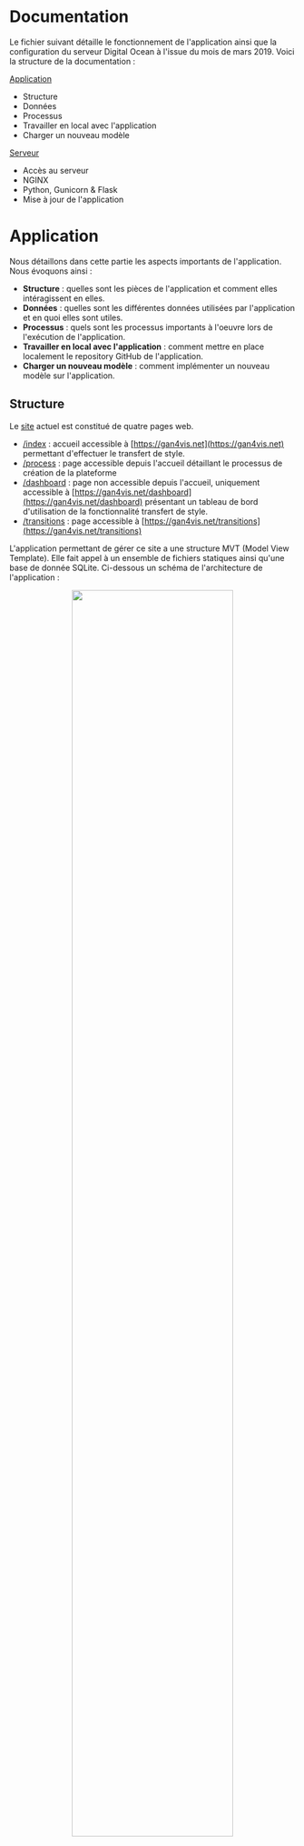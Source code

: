 # Documentation

Le fichier suivant détaille le fonctionnement de l'application ainsi que la configuration du serveur Digital Ocean à l'issue du mois de mars 2019. Voici la structure de la documentation :

[Application](#application)
* Structure
* Données
* Processus
* Travailler en local avec l'application
* Charger un nouveau modèle

[Serveur](#serveur)
* Accès au serveur
* NGINX
* Python, Gunicorn & Flask
* Mise à jour de l'application

# Application

Nous détaillons dans cette partie les aspects importants de l'application. Nous évoquons ainsi :
* **Structure** : quelles sont les pièces de l'application et comment elles intéragissent en elles.
* **Données** : quelles sont les différentes données utilisées par l'application et en quoi elles sont utiles.
* **Processus** : quels sont les processus importants à l'oeuvre lors de l'exécution de l'application.
* **Travailler en local avec l'application** : comment mettre en place localement le repository GitHub de l'application.
* **Charger un nouveau modèle** : comment implémenter un nouveau modèle sur l'application.

## Structure

Le [site](https://gan4vis.net) actuel est constitué de quatre pages web.

* [/index](https://gan4vis.net/index) : accueil accessible à [https://gan4vis.net](https://gan4vis.net) permettant d'effectuer le transfert de style.
* [/process](https://gan4vis.net/process) : page accessible depuis l'accueil détaillant le processus de création de la plateforme
* [/dashboard](https://gan4vis.net/dashboard) : page non accessible depuis l'accueil, uniquement accessible à [https://gan4vis.net/dashboard](https://gan4vis.net/dashboard) présentant un tableau de bord d'utilisation de la fonctionnalité transfert de style.
* [/transitions](https://gan4vis.net/transitions) : page accessible à [https://gan4vis.net/transitions](https://gan4vis.net/transitions)

L'application permettant de gérer ce site a une structure MVT (Model View Template). Elle fait appel à un ensemble de fichiers statiques ainsi qu'une base de donnée SQLite. Ci-dessous un schéma de l'architecture de l'application :

<p align="center">
<img src="server/app/static/utilitaries_images/structure.png" width="75%">
</p>

Sur le schéma précédent, les Templates sont en bleu. En blanc se trouvent les Views (routes.py) et les Models (models.py). Un fichier python appelé neural_style.py permet le chargement et l'application des modèles de transfert de style utilisés.

## Données

Les données manipulées par l'application sont de trois formes, modèles, images et base SQLite

### Modèles

Les modèles sont des fichiers `.pth` stockés dans le dossier `gan4vis/server/app/gan/saved_models`. Nous pouvons générer les modèles pour l'application de transfert de style comme pour celle de transitions. Pour entrainer un modèle de transfert de style il suffit de suivre la procédure expliquée sur page de [fast-neural-style](https://github.com/pytorch/examples/tree/master/fast_neural_style "GitHub de fast-neural-style") qui est l'implémentation en pytorch que nous avons utilisée.

### Images

Les images stockées sur le serveur correspondent aux images générées lors de chaque transfer de style ainsi que les images utiles dans les affichages divers. Toutes les images se trouve dans les sous dossiers de `gan4vis/server/app/static`.

### Base SQLite

Nous avons opté pour une base SQLite pour enregistrer les configurations des transferts de style réalisés. Cette base correspond au fichier `gan4vis/server/app.db`. Elle est constituée de deux tables, `transfer` et `transition`. Nous avons fait le choix d'utiliser [SQLAlchemy](https://www.sqlalchemy.org/) pour travailler avec la base dans notre application. La structure de la base est reliée au fichier "models.py". Celui-ci definit deux classes appelées "Transfer" et "Transition" qui correspondent aux deux tables de même noms.

#### Table `transfer`

Les colonnes de cette table correspondent aux aspects des transferts de style dont nous souhaitons garder la trace. Ci-dessous un exemple d'entrée de la table.

<p align="center">
<img src="server/app/static/utilitaries_images/database.png" width="100%">
</p>

* **token** : identifiant unique généré automatiquement correspondant à un transfert de style. Cet identifiant permet de nommer l'image et est intégré à l'URL afin de pouvoir partager et recharger un transfert de style. Ce point sera détaillé plus bas. Bien que la génération du token soit basée sur la même méthode que pour l'autre table (Universally Unique IDentifier, UUID) la probabilité de collision de la méthode est tellement faible que l'on peut considérer que chaque token est unique.
* **date** : date du transfert de style.
* **model** : modèle utilisé
* **distribution** : distribution utilisée
* **datapoints** : valeurs des points utilisés dans le graphique, reliés par des "_"
* **grid** : type de grille utilisé
* **orientation** : orientation de la figure
* **ratio** : niveau de zoom décidé par l'utilisateur

#### Table `transition`

Les colonnes de cette table permettent également de garder une trace de toutes les transitions générées afin de pouvoir faciliter la reproduction de résultat (attention cependant, il ne sera pas possible de réitérer exactement deux fois la même transition à partir d'un même graphe car le module fait appel en grande partie à de l'aléatoire non <em>seedé</em>.Ci-dessous un exemple d'une ligne de la table.


<p align="center">
<img src="server/app/static/utilitaries_images/database_transition.png" width="100%">
</p>

* **token** : Identifiant unique généré automatiquement associé à une transition. Cet identifiant permet de nommer l'image et est intégré à l'URL afin de pouvoir partager et recherger un transfert de style. Bien que la génération du token soit basée sur la même méthode que pour l'autre table (Universally Unique IDentifier, UUID) la probabilité de collision de la méthode est tellement faible que l'on peut considérer que chaque token est unique.
* **date** : date de génération de la transition
* **sketch** : chaîne de caractères donnant le nom de l'image du sketch sauvegardé dans le répertoire `static/output_images/`
* **begin_img** : nom de l'image servant de point de départ à la transition (dans le répertoire `static/utilitaries_images/`)
* **end_img** : nom de l'image servant de point d'arrivé à la transition (dans le répertoire `static/utilitaries_images`)

**Attention** Tout changement dans le fichier "models.py" doit être effectué avec précaution. Tout changement doit être suivi d'une migration avec les étapes suivantes

```console
$ flask db migrate
$ flask db upgrade
```

Des modifications importantes pourront nécessiter une adaptation des données précédentes et donc une intervention sur la base. Nous renvoyons vers le [tutoriel Flask de Miguel Grinberg](https://blog.miguelgrinberg.com/post/the-flask-mega-tutorial-part-iv-database) pour voir comment accéder et modifier la base de données depuis la ligne de commande.

## Processus

Nous allons à présent détailler le processus à l'oeuvre lors de l'utilisation de chacune des pages web. Nous détaillerons plus particulièrement les opérations liées au transfert de style et à la transition.

### Transfert et transition

<p align="center">
<img src="server/app/static/utilitaries_images/structure_process.png" width="75%">
</p>

<table>
  <tr>
    <td></td>
    <td>Transfert</td>
    <td>Transition</td>
  </tr>
  <tr>
    <td>1</td>
    <td colspan="2">L'utilisateur se connecte à l'interface de transfert ou de transition.</td>
  </tr>
  <tr>
    <td>2</td>
    <td colspan="2">L'interface est générée par aggrégation de l'information venant du serveur et un ensemble de fichiers (html, js, css et images). L'utilisateur peut alors paramètrer le transfert de style ou la transition.</td>
  </tr>
  <tr>
    <td>3</td>
    <td colspan="2">L'utilisateur clique sur le bouton d'application du transfert de style ou de la transition. Une requête AJAX part alors du serveur contenant les paramètres de l'opération ainsi qu'une chaîne de caractères correspondant à l'image d'entrée.</td>
  </tr>
  <tr>
    <td>4</td>
    <td>Une fonction "treatment" présente dans le fichier "routes.py" est alors en charge du transfert de style, un token est défini correspondant à l'opération. La fonction appelle une fonction présente dans "gan/neural_style.py" qui sauvegarde l'image de sortie en la nommant à l'aide du token.
    <td>Une fonction "treatment_transitions" présente dans le fichier "routes.py" est alors en charge du transfert de style, un token est défini correspondant à l'opération. La fonction appelle une fonction présente dans "gan/transition.py" qui sauvegarde l'image de sortie en la nommant à l'aide du token.</td>
  </tr>
  <tr>
    <td>5</td>
    <td>Les paramètres d'entrée et de sortie du transfert sont sauvegardés dans la base de données grâce au fichier "models.py" en utilisant le token défini précédemment.</td>
    <td>Sont sauvegardés dans la base de données (dans une table à part), l'image du tracé de l'utilisateur, le nom de l'image d'arrivée, le nom de l'image de sortie et le chemin vers le GIF généré.</td>
  </tr>
  <tr>
    <td>6</td>
    <td colspan="2">Le token de l'opération est envoyé sur le client. Son arrivée sur le client permet une mise à jour de l'URL par jQuery et une mise à jour de l'image de sortie par requête GET de l'image correspondant à l'identifiant au serveur.</td>
  </tr>
</table>

### Dashboard

Un système de dashboard a été mis en place afin de rendre compte de l'utilisation de la partie transfer de style ouverte au public. Une simple route appelée "dashboard" a été créée. Elle parcourt la base de données afin d'envoyer au client les données d'utilisation. Le client les exploite ensuite à l'aide de D3.js (version 5) afin de créer les graphiques.

### Partage d'URL

Nous avons souhaité pourvoir partager notre application de transfert de style par URL. Le but étant qu'après avoir généré un transfert, l'utilisateur puisse le partager à quelqu'un qui rechargerait la page à son tour avec toutes les données d'entrée et sortie de l'image initiale. La route "index" est le coeur du processus qui permet cela

```python
@app.route('/index', methods=['GET', 'POST'])
def index():
    token = request.args.get('token')
    app.logger.info("index token={}".format(token))
    dict_transfer = {"token":"placeholder","model":"mosaic.pth","distribution":"random","datapoints":"","grid":"vertical","orientation":"up","ratio":2} # Start ratio at 2 to be able to activate both zooms on page load
    if token:
        transfer = Transfer.query.filter_by(token=token).first()
        dict_transfer = {"token":transfer.token,"model":transfer.model,"distribution":transfer.distribution,"datapoints":transfer.datapoints,"grid":transfer.grid,"orientation":transfer.orientation,"ratio":transfer.ratio}
    return render_template('index.html', title='GAN4VIS', dict_transfer=dict_transfer)
```

Cette route est la fonction déclenchée sur le serveur à chaque fois qu'un utilisateur se rend sur l'URL https://gan4vis.net/index. Bien qu'aucun argument ne soit présent dans la route `()`, la fonction reçoit en réalité systématiquement une information du client. En effet, la ligne : `token = request.args.get('token')` va rechercher une information de l'URL du client du type "y a-t-il un argument "token" dans l'URL ?". Ainsi :

* https://gan4vis.net/index : token = None
* https://gan4vis.net/index?token=558af5eb-db76-4f7f-b500-536d123f3b30 : token = 558af5eb-db76-4f7f-b500-536d123f3b30

Par la suite, un dictionaire est initialisé dans la route en fonction de la présence d'information sur le token. Si le token est spécifié, une configuration lui correspondant sera cherchée dans la base de donnée. Sinon une configuration par défaut sera utilisée. Enfin, les codes html et javascript utilisés sur le client on été adaptés afin de fonctionner dans les deux cas.

## Travailler en local avec l'application

Pour travailler en local avec l'application, il suffit de cloner le respository sur votre machine.

```console
$ git clone https://github.com/AmigoCap/gan4vis.git
```
Avant de lancer l'application trois points doivent être configurés. En effet, la base de données SQLite et les fichiers de logs doivent être configurés.

Tout d'abord installer les requirements nécessaires liés au fichiers `gan4vis/server/requirements.txt`.

```console
$ pip install -r requirements.txt
```

Par expérience l'installation de PyTorch peut être délicate. Installer donc PyTorch manuellement. La manière de procéder la plus simple semble encre être d'aller sur [le site de PyTorch](https://pytorch.org/) et de déterminer la commande pip en fonction de la configuration de la machine. La version de PyTorch sans CUDA peut être utilisée.

Configurer ensuite les logs en créant un fichier qui les stockera. Ce dossier se trouve dans `gan4vis/server`.

```console
$ mkdir logs
```

Dans le dossier `gan4vis/server`, configurons la base de données. Entrer les commandes suivantes :

```console
$ flask db init
$ flask db migrate -m "Database Initialization"
$ flask db upgrade
```

## Charger un nouveau modèle

Nous supposons à présent que l'application fonctionne et que vous souhaitez à ajouter un nouveau modèle de transfert de style. Pour cela, vous avez au préalable entrainé un modèle comme expliqué dans la partie Données - Modèles plus haut. À l'issue de l'entraînement vous obtenez un fichier `.pth`. Nous allons voir dans cette partie où ajouter ce fichier et comment le rendre utilisable depuis l'interface.

### 1. Placer les ressources nécessaires dans l'application

Les ressources nécessaires à l'ajout d'un modèle sont :
* Un modèle entraîné au format `.pth`
* Une image de style au format `.jpg`
* Une image d'affichage au format `.jpg`

**Modèle entrainé**

Le fichier `nom_modele.pth` doit être placé dans le dossier `gan4vis/server/app/gan/saved_models`. Dans `nom_modele`, les mots doivent être séparés par des `_`.

**Image de style**

Dans la fonction `treatment()` présente dans `gan4vis/server/app/routes.py` , l'image de style est affectée en image de font lors d'un transfert de style. Nous avons donc besoin de rendre disponible l'image de style. Pour cela sauvegarder l'image de style sous forme `nom_modele.jpg` dans le dossier `gan4vis/server/app/static/style-images`, où `nom_modele` correspond au nom du fichier `.pth` chargé plus haut, sans l'extension.

**Image d'affichage**

Sur l'interface, l'image de style est présentée en choix. Une image d'affichage est pour cela nécessaire. Cette image correspond à une version carré, à qualité réduite de l'image de style. L'image d'affichage doit être placée dans `gan4vis/server/app/static/utilitaries_images` sous la forme `nom_modele.jpg`, où `nom_modele` correspond au nom du fichier `.pth` chargé plus haut, sans l'extension.

### 2. Connecter le serveur au modèle

Le fichier `gan4vis/server/app/gan/neural_style.py` est le fichier chargeant les modèles et réalisant le transfert de style. Au début du script, les modèles sont chargés au démarrage du serveur. C'est là que nous avons besoin d'effectuer une modification. Ajouter au dictionnaire existant une nouvelle clé correspondant au nom du fichier `.pth` avec extension. Y affecter une valeur `None`

```python
# Create dictionary storing the models
models = {"mosaic.pth" : None, "udnie.pth" : None, "map.pth" : None, "pollock.pth" : None, "nom_modele.pth" : None}
```
Les deux étapes précédentes terminées, le serveur est configuré pour faire fonctionner le modèle. Nous pouvons à présent nous occuper de l'interface.

### 3. Rendre le modèle utilisable depuis l'interface

Au niveau de l'interface, la selection d'un modèle se fait par clic de l'utilisateur sur l'image du modèle. Il est donc nécessaire d'assurer que l'image soit bien présente et que les mécanismes associés fonctionnent.

**processing_index.js**

Aucun changement n'est à effectuer sur `processing_index.js`, nous expliquons juste ici comment est géré un modèle sur l'interface. `processing_index.js` gère les intéractions sur la page d'accueil et est en charge de l'envoi de la requête AJAX au serveur. Cette requête contient entre autres le nom du modèle à utiliser. La récupération du modèle utilisé est permise par le morceau de code suivant :

```javascript
var image_click = function(image){
   $('.selected').removeClass('selected'); // removes the previous selected class
   $(image).addClass('selected'); // adds the class to the clicked image
   image_style_selected = document.getElementsByClassName("image_style selected")[0].id
};
```

Les deux premières lignes sont en charge de modifier l'aspect de l'image sélectionnée. La troisième va récupérer l'identifiant de l'image sélectionnée. C'est cet identifiant qui sera envoyé dans la requête AJAX. L'ajout d'un modèle se résume donc à l'ajout du code html dans `index.html` traité par cette dernière ligne.

**index.html**

Le fichier `index.html` permet de gérer l'affichage de la page d'accueil. Le morceau suivant est en charge de l'affichage des modèles. Complèter comme ci-dessous un des blocks affichant un modèle.

```html
<div id="interface_gans" style="width:35%; float: right; height:30%;margin-left:7.5%;margin-right:7.5%">
	<table style="width:100%; table-layout: fixed">
	<tr>
		<td style="width: 25%">
		<img id="mosaic.pth" src="static/utilitaries_images/mosaic.jpg" {% if dict_transfer.model=="mosaic.pth" %} class="image_style selected" {% else %} class="image_style" {% endif %} onclick="image_click(this)" width="80%">
		</td>
		<td style="width: 25%">
		<img id="map.pth" src="static/utilitaries_images/map.jpg" {% if dict_transfer.model=="map.pth" %}class="image_style selected" {% else %} class="image_style" {% endif %} onclick="image_click(this)" width="80%">
	  </td>
		<td style="width: 25%">
		<img id="pollock.pth" src="static/utilitaries_images/pollock.jpg" {% if dict_transfer.model=="pollock.pth" %} class="image_style selected" {% else %} class="image_style" {% endif %} onclick="image_click(this)" width="80%">
		</td>
		<td style="width: 25%">
		<img id="nom_modele.pth" src="static/utilitaries_images/nom_modele.jpg" {% if dict_transfer.model=="nom_modele.pth" %} class="image_style selected" {% else %} class="image_style" {% endif %} onclick="image_click(this)" width="80%">
		</td>
	</tr>
	</table>
</div>
```

Ces étapes terminées le modèle devrait être utilisable depuis l'interface.

# Serveur

À fin mars 2019 le serveur à la configuration suivante :

* 8 GB Memory
* 160 GB Disk
* Ubuntu 18.04.1 x64

Nous détaillons dans cette partie les aspects important de la gestion et de la mise en place du serveur. Nous évoquons ainsi :
* **Accès au serveur** : comment se connecter en SSH et créer de nouveaux utilisateurs ayant des droits administrateurs.
* **NGINX** : comment et configurer le serveur web qui constitue la base de l'application
* **Python, Gunicorn & Flask** : comment configurer Gunicorn et Flask au dessus de NGINX pour finaliser le déploiement de l'application
* **Mise à jour de l'application** : comment mettre à jour l'application au fil de l'évolution du présent repository GitHub.

## Accès au serveur

Les ressources nécessaires à la création d'un utilisateur et à l'administration de ses droits peuvent être trouvées ci-dessous :
* [Initial Server Setup with Ubuntu 18.04](https://www.digitalocean.com/community/tutorials/initial-server-setup-with-ubuntu-18-04)
* [How to Set Up SSH Keys on Ubuntu 18.04](https://www.digitalocean.com/community/tutorials/how-to-set-up-ssh-keys-on-ubuntu-1804)

L'accès au serveur se fait par SSH. Nous déconseillons très fortement d'utiliser la console de l'hébergeur depuis un navigateur car les copier-collers fonctionnent mal et toutes les touches du clavier n'y fonctionnent pas correctement. Depuis une console et avec un accès SSH, il est possible de se connecter en mode root `ssh root@ip-server` ou utilisateur `ssh utilisateur@ip-server`. Nous résumons ci-dessous succintement les étapes nécessaires à la création d'un nouvel utilisateur. Il est conseillé de faire les étapes suivantes en root.

### 0. Activer le firewall

Une configuration du firewall est nécessaire Dans notre cas, elle se résume à :

```console
ufw allow OpenSSH
ufw enable
```

### 1. Créer un nouvel utilisateur

Créons à présent l'utilisateur.

```console
# adduser utilisateur
```

Entrer alors les informations requises ainsi que son mot de passe.

### 2. Donner l'accès root à l'utilisateur

```console
# usermod -aG sudo utilisateur
```

### 3. Configurer le SSH du nouvel utilisateur pour l'accès root

Ouvrir le fichier "~/.ssh/authorized_keys" du root :

```console
# nano ~/.ssh/authorized_keys
```

Puis y ajouter la clé ssh de l'utilisateur. Cette suite d'étape terminée, vérifier que l'utilisateur arrive bien à se connecter en root.

### 4. Configurer le SSH du nouvel utilisateur pour accès utilisateur

La configuration se fait automatiquement sur demande de l'utilisateur. Il lui suffit d'ouvrir une session dans sa console et de rentrer la ligne suivante. Il aura alors à rentrer le mot de passe root.

```console
$ ssh-copy-id utilisateur@ip-server
```

Une fois l'opération terminée, l'utilisateur pourra se connecter normalement au serveur en SSH. Si la commande ssh-copy-id ne fonctionne pas, cela signifie que son système ne la supporte pas, reportez-vous alors à [How to Set Up SSH Keys on Ubuntu 18.04](https://www.digitalocean.com/community/tutorials/how-to-set-up-ssh-keys-on-ubuntu-1804).

## NGINX

Maintenant qu'un utilisateur tout puissant est configuré, nous allons pouvoir créer l'application.

Les ressources utilisées sont disponibles ici :
* [How To Install Nginx on Ubuntu 18.04](https://www.digitalocean.com/community/tutorials/how-to-install-nginx-on-ubuntu-18-04)

[NGINX](https://fr.wikipedia.org/wiki/NGINX) est la première couche sur laquelle est assise l'application. NGINX permet entre autres la gestion des requêtes. Nous détaillons ci-dessous les étapes nécessaires au paramétrage de NGINX sur une machine Ubuntu 18.04.1.

En pré-requis de cette étape, nous considérons que :
*Un utilisateur disposant des droits administrateur connaissant le mot de passe root est configuré et exécute ces étapes.

### 1. Installation

Installer tout dabord la dernière version de NGINX.

```console
$ sudo apt update
$ sudo apt install nginx
```

### 2. Configuration du pare-feu

Autoriser NGINX à gérer les requêtes :

```console
$ sudo ufw allow 'Nginx HTTP'
```

### 3. Vérification

Vérifier que les requêtes avec NGINX sont bien autorisées :

```console
$ sudo ufw status
```

Dans l'état actuel du serveur, les lignes suivantes apparaissent.

```console
To                         Action      From
--                         ------      ----
OpenSSH                    ALLOW       Anywhere                  
Nginx HTTP                 ALLOW       Anywhere                  
OpenSSH (v6)               ALLOW       Anywhere (v6)             
Nginx HTTP (v6)            ALLOW       Anywhere (v6)      
```

Vérifier que tout fonctionne bien :

```console
$ systemctl status nginx
```
La sortie doit montrer l'activation du serveur :

```console
Output
nginx.service - A high performance web server and a reverse proxy server
   Loaded: loaded (/lib/systemd/system/nginx.service; enabled; vendor preset: enabled)
   Active: active (running) since Fri 2018-04-20 16:08:19 UTC; 3 days ago
     Docs: man:nginx(8)
 Main PID: 2369 (nginx)
    Tasks: 2 (limit: 1153)
   CGroup: /system.slice/nginx.service
           ├─2369 nginx: master process /usr/sbin/nginx -g daemon on; master_process on;
           └─2380 nginx: worker process
```

## Python, Gunicorn & Flask

L'ensemble des ressources utilisées se trouvent au lien suivant :
* [How To Serve Flask Applications with Gunicorn and Nginx on Ubuntu 18.04](https://www.digitalocean.com/community/tutorials/how-to-serve-flask-applications-with-gunicorn-and-nginx-on-ubuntu-18-04)

Cette étape permet la configuration des seconde et troisième couches de l'application. La seconde couche consiste en [Gunicorn](https://fr.wikipedia.org/wiki/Gunicorn) qui est un serveur web HTTP WSGI. La troisième couche correspond au serveur Flask.

En pré-requis de cette étape, nous considérons que :
* Un utilisateur disposant des droits administrateur connaissant le mot de passe root est configuré et exécute ces étapes.
* NGINX a été configuré et est actif comme présenté précédemment.

### 1. Installation Python et dépendances

Installons tout d'abord Python et l'ensemble des ressources associées

```console
$ sudo apt update
$ sudo apt install python3-pip python3-dev build-essential libssl-dev libffi-dev python3-setuptools
```

### 2. Création du dossier du serveur

Avant d'aller plus loin, faisons un point sur la structure actuelle des dossiers de la machine. L'entrée de la commande `pwd` doit vous donner l'affichage suivant :

```console
└── home
   └── utilisateur
```

Nous voulons aller vers une structure qui ressemble à ça :

```console
└── home
   └── utilisateur
      └── gan4vis
```

Nous allons donc à présent devoir créer le dossier de l'application. Nous allons simplement effectuer un git clone du directory GitHub. Nous avons tout d'abord à installer Git :

```console
$ sudo apt-get install -y git
```

Créer maintenant un clone du directory GitHub dans le dossier `/home/utilisateur`:

```console
$ git clone https://github.com/AmigoCap/gan4vis.git
```

### 3. Initialiser un environnement virtuel

Comme notre serveur ne se trouve pas directement à la racine du repository GitHub, déplaçons-nous dans le dossier de l'application pour réaliser les étapes suivantes.

```console
$ cd gan4vis/server
```

L'application utilise un certain nombre de modules Python. Nous allons donc créer un environnement virtuel afin de délimiter clairement le périmètre du serveur. Installons tout d'abord la ressource permettant de créer un environnement virtuel.

```console
$ sudo apt install python3-venv
```

Créons ensuite l'environnement virtuel.

```console
$ python3.6 -m venv gan4vis_env
```

Une fois l'environnement créé, nous allons l'activer en le définissant comme source. Cela permettra d'installer les modules nécessaires. À terme, l'application utilisera toujours cet environnement virtuel.

```console
$ source gan4vis_env/bin/activate
```

La commande précédente doit avoir modifié votre console qui commence désormais par : `(gan4vis_env)`.

Commençons à installer les modules. Tout d'abord, installer wheel.

```console
$ pip install wheel
```

Installer ensuite l'ensemble des modules utilisés par l'application. Pour cela utiliser le fichier `gan4vis/server/requirements.txt` :

```console
$ pip install -r requirements.txt
```

Par expérience l'installation de PyTorch peut être délicate. Nous décidons donc d'installer PyTorch manuellement. La manière de procéder la plus simple semble encore être d'aller sur [le site de PyTorch](https://pytorch.org/) et de déterminer la commande pip en fonction de la configuration de la machine. La version de PyTorch sans CUDA peut être utilisée. Dans notre cas :

<p align="center">
<img src="server/app/static/utilitaries_images/configuration_pytorch.png" width="80%">
</p>

Nous installons donc PyTorch de la manière suivante, d'après les informations fournies par le site de PyTorch :

```console
$ pip install https://download.pytorch.org/whl/cpu/torch-1.0.1.post2-cp36-cp36m-linux_x86_64.whl
$ pip install torchvision
```

### 4. Configurer l'application

Nous devons maintenant terminer de configurer l'application. En effet, les modules sont installés mais l'application téléchargée depuis GitHub ne peut tourner. En effet, nous avons fait le choix de ne pas stocker sur GitHub notre base de données ainsi que nos logs. Nous avons donc besoin d'initialiser ces deux points.

Configurer ensuite les logs en créant un fichier qui les stockera. Ce dossier se trouve dans `gan4vis/server`.

```console
$ mkdir logs
```

Dans le dossier `gan4vis/server`, configurons la base de données. Entrer les commandes suivantes :

```console
$ flask db init
$ flask db migrate -m "Database Initialization"
$ flask db upgrade
```

### 5. Configurer Gunicorn et lancer le serveur

Avant d'aller plus loin, nous allons vérifier que toutes les étapes précédentes se sont bien passées en simulant un fonctionnement de l'application. Autoriser tout dabord le pare-feu pour le port 5000 :

```console
$ sudo ufw allow 5000
```

Lancer ensuite une première version du serveur. S'assurer d'être dans le dossier `home/utilisateur/gan4vis/server` et dans l'environnement virutel créé précédemment :

```console
$ gunicorn --bind 0.0.0.0:5000 wsgi:app
```

L'URL doit permettre d'accéder à l'application http://ip-serveur:5000. Si tout fonctionne correctement, vous pouvez sortir de l'environnement virtuel :

```console
$ deactivate
```

Nous allons maintenant configurer l'ensemble des fichiers nécessaires à la fin du déploiement. Créons un premier fichier `server.service`. Pour cela, entrer la commande suivante :

```console
$ sudo nano /etc/systemd/system/server.service
```

Remplir ensuite le fichier avec le contenu suivant en l'adaptant au nom de l'utilisateur :

```console
[Unit]
Description=Gunicorn instance to serve server
After=network.target

[Service]
User=utilisateur
Group=www-data
WorkingDirectory=/home/utilisateur/gan4vis/server
Environment="PATH=/home/utilisateur/gan4vis/server/gan4vis_env/bin"
ExecStart=/home/utilisateur/gan4vis/server/gan4vis_env/bin/gunicorn --workers 3 --bind unix:server.sock -m 007 wsgi:app

[Install]
WantedBy=multi-user.target
```

Entrer ensuite la série de commandes suivante :

```console
$ sudo systemctl start server
$ sudo systemctl enable server
$ sudo systemctl status server
```

La sortie doit alors montrer que le serveur est actif. Le message doit ressembler à celui-ci :

```console
● server.service - Gunicorn instance to serve server
   Loaded: loaded (/etc/systemd/system/server.service; enabled; vendor preset: enabled)
   Active: active (running) since Fri 2019-03-29 14:23:27 UTC; 29s ago
 Main PID: 10564 (gunicorn)
    Tasks: 4 (limit: 1152)
   CGroup: /system.slice/server.service
           ├─10564 /home/guillaume/gan4vis/server/gan4vis_env/bin/python3.6 /home/guillaume/gan4vis/server/gan4vis_env/bi
           ├─10580 /home/guillaume/gan4vis/server/gan4vis_env/bin/python3.6 /home/guillaume/gan4vis/server/gan4vis_env/bi
           ├─10581 /home/guillaume/gan4vis/server/gan4vis_env/bin/python3.6 /home/guillaume/gan4vis/server/gan4vis_env/bi
           └─10583 /home/guillaume/gan4vis/server/gan4vis_env/bin/python3.6 /home/guillaume/gan4vis/server/gan4vis_env/bi

Mar 29 14:23:27 ubuntu-s-1vcpu-1gb-ams3-01 systemd[1]: Started Gunicorn instance to serve server.
Mar 29 14:23:27 ubuntu-s-1vcpu-1gb-ams3-01 gunicorn[10564]: [2019-03-29 14:23:27 +0000] [10564] [INFO] Starting gunicorn
Mar 29 14:23:27 ubuntu-s-1vcpu-1gb-ams3-01 gunicorn[10564]: [2019-03-29 14:23:27 +0000] [10564] [INFO] Listening at: unix
Mar 29 14:23:27 ubuntu-s-1vcpu-1gb-ams3-01 gunicorn[10564]: [2019-03-29 14:23:27 +0000] [10564] [INFO] Using worker: sync
Mar 29 14:23:27 ubuntu-s-1vcpu-1gb-ams3-01 gunicorn[10564]: [2019-03-29 14:23:27 +0000] [10580] [INFO] Booting worker wit
Mar 29 14:23:28 ubuntu-s-1vcpu-1gb-ams3-01 gunicorn[10564]: [2019-03-29 14:23:28 +0000] [10581] [INFO] Booting worker wit
Mar 29 14:23:28 ubuntu-s-1vcpu-1gb-ams3-01 gunicorn[10564]: [2019-03-29 14:23:28 +0000] [10583] [INFO] Booting worker wit
```

Nous allons enfin finaliser la configuration de NGINX. Cela passe par la création d'un dernier fichier :

```console
$ sudo nano /etc/nginx/sites-available/server
```

À remplir avec le contenu suivant que vous aurez adapté.

```console
server {
    listen 80;
    server_name gan4vis.net www.gan4vis.net;

    location / {
        include proxy_params;
        proxy_pass http://unix:/home/utilisateur/gan4vis/server/server.sock;
    }
}
```

Entrer ensuite les commandes suivantes :

```console
$ sudo ln -s /etc/nginx/sites-available/server /etc/nginx/sites-enabled
$ sudo nginx -t
$ sudo systemctl restart nginx
```

Désactiver ensuite la permission du pare-feu sur le port 5000.

```console
$ sudo ufw delete allow 5000
```

Permettre 'Nginx Full' pour le pare-feu :

```console
$ sudo ufw allow 'Nginx Full'
```

Si votre DNS est configuré, vous devriez pouvoir accéder au site avec à http://gan4vis.net

### 6. Passer en HTTPS

Il est possible d'obtenir un "Self-signed SSL Certificate for Nginx in Ubuntu 18.04" d'après la ressource Digital Ocean. Nous présentons ici succinctement les commandes qui le permettent.

```console
$ sudo add-apt-repository ppa:certbot/certbot
$ sudo apt install python-certbot-nginx
```

La commande suivante demandera de renseigner une addresse électronique et d'accepter les conditions générales. Il sera aussi demandé de choisir entre une redirection systématique de HTTP vers HTTPS.

```console
$ sudo certbot --nginx -d gan4vis.net -d www.gan4vis.net
```

Terminer en mettant à jour le pare-feu :

```console
sudo ufw delete allow 'Nginx HTTP'
```

L'application doit alors pouvoir être accédée.

## Mise à jour de l'application

Le serveur utilise la version de l'application présente sur GitHub. Le serveur tourne à partir de la branche master. Voici les étapes nécessaires à la mise à jour du serveur à la suite d'une modification du repository GitHub.

### 1. Se connecter en SSH en tant qu'utilisateur au serveur

### 2. Se rendre dans le dossier "home/guillaume/gan4vis"

### 3. Faire un pull des modifications

```console
$ git pull origin master
```

### 4. Relancer Gunicorn

```console
$ sudo systemctl restart server
$ sudo systemctl enable server
$ sudo systemctl status server
```

### 5. Relancer NGINX

```console
$ sudo systemctl restart nginx
```

Le serveur est alors à jour et peut être accédé normalement par URL.
